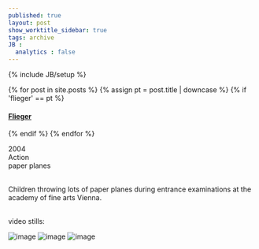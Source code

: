 ```yaml
---
published: true
layout: post
show_worktitle_sidebar: true
tags: archive
JB :
  analytics : false
---
```


{% include JB/setup %}


{% for post in site.posts %}
	{% assign pt = post.title | downcase %}
	{% if 'flieger' == pt %}
<h4><a href="{{ BASE_PATH }}{{ post.url }}">Flieger</a></h4>
	{% endif %}
{% endfor %}

<p>
2004<br />
Action<br />
paper planes<br /><br />

Children throwing lots of paper planes during entrance examinations at the academy of fine arts Vienna.<br /><br />
</p>

<p>video stills:<br /></p>
<img src="{{ site.url }}/images/flieger.jpg" alt="image">
<img src="{{ site.url }}/images/flieger1.jpg" alt="image">
<img src="{{ site.url }}/images/flieger2.jpg" alt="image">



